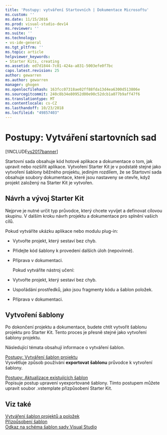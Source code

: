 ```yaml
---
title: 'Postupy: vytváření Startovních | Dokumentace Microsoftu'
ms.custom: ''
ms.date: 11/15/2016
ms.prod: visual-studio-dev14
ms.reviewer: ''
ms.suite: ''
ms.technology:
- vs-ide-general
ms.tgt_pltfrm: ''
ms.topic: article
helpviewer_keywords:
- Starter Kits, creating
ms.assetid: ed7d1844-7c01-424a-a831-5003efe0f7bc
caps.latest.revision: 25
author: gewarren
ms.author: gewarren
manager: ghogen
ms.openlocfilehash: 163fcc07318ae02ff88fda13d4ea6300d513806e
ms.sourcegitcommit: 240c8b34e80952d00e90c52dcb1a077b9aff47f6
ms.translationtype: MT
ms.contentlocale: cs-CZ
ms.lasthandoff: 10/23/2018
ms.locfileid: "49857403"
---
```

# <a name="how-to-create-starter-kits"></a>Postupy: Vytváření startovních sad
[!INCLUDE[vs2017banner](../includes/vs2017banner.md)]

Startovní sada obsahuje kód hotové aplikace a dokumentace o tom, jak upravit nebo rozšířit aplikace. Vytvoření Starter Kit je v podstatě stejné jako vytvoření šablony běžného projektu, jediným rozdílem, že se Startovní sada obsahuje soubory dokumentace, které jsou nastaveny se otevře, když projekt založený na Starter Kit je vytvořen.  
  
## <a name="designing-and-developing-a-starter-kit"></a>Návrh a vývoj Starter Kit  
 Nejprve je nutné určit typ průvodce, který chcete vyvíjet a definovat cílovou skupinu. V dalším kroku návrh projektu a dokumentace pro splnění vašich cílů.  
  
 Pokud vytváříte ukázku aplikace nebo modulu plug-in:  
  
- Vytvořte projekt, který sestaví bez chyb.  
  
- Přidejte kód šablony k provedení dalších úloh (nepovinné).  
  
- Příprava v dokumentaci.  
  
  Pokud vytváříte nástroj učení:  
  
- Vytvořte projekt, který sestaví bez chyb.  
  
- Uspořádání prostředků, jako jsou fragmenty kódu a šablon položek.  
  
- Příprava v dokumentaci.  
  
## <a name="creating-a-template"></a>Vytvoření šablony  
 Po dokončení projektu a dokumentace, budete chtít vytvořit šablonu projektu pro Starter Kit. Tento proces je přesně stejné jako vytvoření šablony projektu.  
  
 Následující témata obsahují informace o vytváření šablon.  
  
 [Postupy: Vytváření šablon projektu](../ide/how-to-create-project-templates.md)  
 Vysvětluje způsob používání **exportovat šablonu** průvodce k vytvoření šablony.  
  
 [Postupy: Aktualizace existujících šablon](../ide/how-to-update-existing-templates.md)  
 Popisuje postup upravení vyexportované šablony. Tímto postupem můžete upravit soubor .vstemplate přizpůsobení Starter Kit.  
  
## <a name="see-also"></a>Viz také  
 [Vytváření šablon projektů a položek](../ide/creating-project-and-item-templates.md)   
 [Přizpůsobení šablon](../ide/customizing-project-and-item-templates.md)   
 [Odkaz na schéma šablon sady Visual Studio](../extensibility/visual-studio-template-schema-reference.md)




